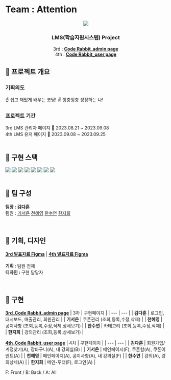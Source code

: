 <h1>Team : Attention</h1>
<div align="center">
  <img src="https://i.postimg.cc/DfX5958C/Code-Rabbit.png">
  <h3>LMS(학습지원시스템) Project</h3>

3rd : **[Code Rabbit_admin page](http://hoon95.dothome.co.kr/attention/admin/login.php)**  
4th : **[Code Rabbit_user page](http://hoon95.dothome.co.kr/attention/user/index.php)**  

</div>

## 📝 프로젝트 개요

<h3>기획의도</h3>
☝️ 쉽고 재밌게 배우는 코딩!  
✌️ 껑충껑충 성장하는 나!

<br>
<h3>프로젝트 기간</h3>
3rd LMS 관리자 페이지 📅 2023.08.21 ~ 2023.09.08<br>
4th LMS 유저 페이지 📅 2023.09.08 ~ 2023.09.25

<br>
<br>

## 🚀 구현 스택
<span>
  <img src="https://img.shields.io/badge/HTML5-E34F26?style=flat&logo=html5&logoColor=white">
  <img src="https://img.shields.io/badge/CSS3-1572B6?style=flat&logo=css3&logoColor=white">
  <img src="https://img.shields.io/badge/JavaScript-F7DF1E?style=flat&logo=javascript&logoColor=white"/>
  <img src="https://img.shields.io/badge/jQuery-0769AD?style=flat&logo=jquery&logoColor=white">
  <img src="https://img.shields.io/badge/Bootstrap-7952B3?style=flat&logo=bootstrap&logoColor=white"/>
  <img src="https://img.shields.io/badge/php-777BB4?style=flat&logo=php&logoColor=white">
  <img src="https://img.shields.io/badge/MySQL-0769AD?style=flat&logo=mysql&logoColor=white"/>
  <img src="https://img.shields.io/badge/Apache-D21218?style=flat&logo=apache&logoColor=white"/>
</span>

<br>
<br>

## 🐰 팀 구성

**팀장 : [김다훈](https://github.com/hoon95)**<br />
팀원 : [기서은](https://github.com/rltjdms) 
[천혜영](https://github.com/HyeYoungee)
[한수연](https://github.com/SOOSLOANE)
[한지희](https://github.com/jijihui22)

<br>

## 🎨 기획, 디자인

**[3rd 발표자료 Figma](https://www.figma.com/file/10UMk7aVCAB6EPqeRh8F59/Code-Rabbit-%EA%B4%80%EB%A6%AC%EC%9E%90-%ED%8E%98%EC%9D%B4%EC%A7%80?type=design&node-id=0-1&mode=design&t=2cKKBt7VoRvGPZMf-0)** | 
**[4th 발표자료 Figma](https://www.figma.com/file/ODlTPVhE5OwtLyh4Lk1DwZ/Code-Rabbit-%EC%82%AC%EC%9A%A9%EC%9E%90-%ED%8E%98%EC%9D%B4%EC%A7%80?type=design&mode=design&t=2cKKBt7VoRvGPZMf-0)**  
<br>
<b>기획 : </b>팀원 전체  
<b>디자인 : </b>구현 담당자  

<br>

## 🌈 구현

**[3rd_Code Rabbit_admin page](http://hoon95.dothome.co.kr/attention/admin/login.php)**
| 3차 | 구현페이지 |
| --- | --- |
| **김다훈** | 로그인, 대시보드, 매출관리, 회원관리 |
| **기서은** | 쿠폰관리 (조회,등록,수정,삭제) |
| **천혜영** | 공지사항 (조회,등록,수정,삭제,상세보기) |
| **한수연** | 카테고리 (조회,등록,수정,삭제) |
| **한지희** | 강의관리 (조회,등록,상세보기) |

**[4th_Code Rabbit_user page](http://hoon95.dothome.co.kr/attention/user/index.php)**
| 4차 | 구현페이지 |
| --- | --- |
| **김다훈** | 회원가입/계정찾기(A), 장바구니(A), 내 강의실(B) |
| **기서은** | 메인페이지(F), 쿠폰함(A), 쿠폰이벤트(A) |
| **천혜영** | 메인페이지(A), 공지사항(A), 내 강의실(F) |
| **한수연** | 강의(A), 강의상세(A) |
| **한지희** | 메인-푸터(F), 로그인(A) |
  
F: Front / B: Back / A: All

